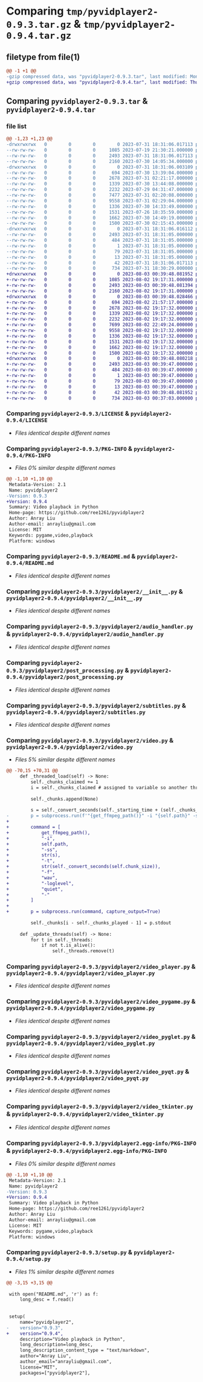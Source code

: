 # Comparing `tmp/pyvidplayer2-0.9.3.tar.gz` & `tmp/pyvidplayer2-0.9.4.tar.gz`

## filetype from file(1)

```diff
@@ -1 +1 @@
-gzip compressed data, was "pyvidplayer2-0.9.3.tar", last modified: Mon Jul 31 18:31:06 2023, max compression
+gzip compressed data, was "pyvidplayer2-0.9.4.tar", last modified: Thu Aug  3 00:39:48 2023, max compression
```

## Comparing `pyvidplayer2-0.9.3.tar` & `pyvidplayer2-0.9.4.tar`

### file list

```diff
@@ -1,23 +1,23 @@
-drwxrwxrwx   0        0        0        0 2023-07-31 18:31:06.017113 pyvidplayer2-0.9.3/
--rw-rw-rw-   0        0        0     1085 2023-07-19 21:30:21.000000 pyvidplayer2-0.9.3/LICENSE
--rw-rw-rw-   0        0        0     2493 2023-07-31 18:31:06.017113 pyvidplayer2-0.9.3/PKG-INFO
--rw-rw-rw-   0        0        0     2160 2023-07-30 14:05:34.000000 pyvidplayer2-0.9.3/README.md
-drwxrwxrwx   0        0        0        0 2023-07-31 18:31:06.003109 pyvidplayer2-0.9.3/pyvidplayer2/
--rw-rw-rw-   0        0        0      694 2023-07-30 13:39:04.000000 pyvidplayer2-0.9.3/pyvidplayer2/__init__.py
--rw-rw-rw-   0        0        0     2678 2023-07-31 02:21:17.000000 pyvidplayer2-0.9.3/pyvidplayer2/audio_handler.py
--rw-rw-rw-   0        0        0     1339 2023-07-30 13:44:08.000000 pyvidplayer2-0.9.3/pyvidplayer2/post_processing.py
--rw-rw-rw-   0        0        0     2232 2023-07-29 04:31:47.000000 pyvidplayer2-0.9.3/pyvidplayer2/subtitles.py
--rw-rw-rw-   0        0        0     7477 2023-07-31 02:20:08.000000 pyvidplayer2-0.9.3/pyvidplayer2/video.py
--rw-rw-rw-   0        0        0     9558 2023-07-31 02:29:04.000000 pyvidplayer2-0.9.3/pyvidplayer2/video_player.py
--rw-rw-rw-   0        0        0     1336 2023-07-30 14:33:49.000000 pyvidplayer2-0.9.3/pyvidplayer2/video_pygame.py
--rw-rw-rw-   0        0        0     1531 2023-07-26 18:35:59.000000 pyvidplayer2-0.9.3/pyvidplayer2/video_pyglet.py
--rw-rw-rw-   0        0        0     1662 2023-07-30 14:49:19.000000 pyvidplayer2-0.9.3/pyvidplayer2/video_pyqt.py
--rw-rw-rw-   0        0        0     1500 2023-07-30 02:15:43.000000 pyvidplayer2-0.9.3/pyvidplayer2/video_tkinter.py
-drwxrwxrwx   0        0        0        0 2023-07-31 18:31:06.016112 pyvidplayer2-0.9.3/pyvidplayer2.egg-info/
--rw-rw-rw-   0        0        0     2493 2023-07-31 18:31:05.000000 pyvidplayer2-0.9.3/pyvidplayer2.egg-info/PKG-INFO
--rw-rw-rw-   0        0        0      484 2023-07-31 18:31:05.000000 pyvidplayer2-0.9.3/pyvidplayer2.egg-info/SOURCES.txt
--rw-rw-rw-   0        0        0        1 2023-07-31 18:31:05.000000 pyvidplayer2-0.9.3/pyvidplayer2.egg-info/dependency_links.txt
--rw-rw-rw-   0        0        0       79 2023-07-31 18:31:05.000000 pyvidplayer2-0.9.3/pyvidplayer2.egg-info/requires.txt
--rw-rw-rw-   0        0        0       13 2023-07-31 18:31:05.000000 pyvidplayer2-0.9.3/pyvidplayer2.egg-info/top_level.txt
--rw-rw-rw-   0        0        0       42 2023-07-31 18:31:06.017113 pyvidplayer2-0.9.3/setup.cfg
--rw-rw-rw-   0        0        0      734 2023-07-31 18:30:29.000000 pyvidplayer2-0.9.3/setup.py
+drwxrwxrwx   0        0        0        0 2023-08-03 00:39:48.081952 pyvidplayer2-0.9.4/
+-rw-rw-rw-   0        0        0     1085 2023-08-02 19:17:31.000000 pyvidplayer2-0.9.4/LICENSE
+-rw-rw-rw-   0        0        0     2493 2023-08-03 00:39:48.081394 pyvidplayer2-0.9.4/PKG-INFO
+-rw-rw-rw-   0        0        0     2160 2023-08-02 19:17:31.000000 pyvidplayer2-0.9.4/README.md
+drwxrwxrwx   0        0        0        0 2023-08-03 00:39:48.028466 pyvidplayer2-0.9.4/pyvidplayer2/
+-rw-rw-rw-   0        0        0      694 2023-08-02 21:57:17.000000 pyvidplayer2-0.9.4/pyvidplayer2/__init__.py
+-rw-rw-rw-   0        0        0     2678 2023-08-02 19:17:32.000000 pyvidplayer2-0.9.4/pyvidplayer2/audio_handler.py
+-rw-rw-rw-   0        0        0     1339 2023-08-02 19:17:32.000000 pyvidplayer2-0.9.4/pyvidplayer2/post_processing.py
+-rw-rw-rw-   0        0        0     2232 2023-08-02 19:17:32.000000 pyvidplayer2-0.9.4/pyvidplayer2/subtitles.py
+-rw-rw-rw-   0        0        0     7699 2023-08-02 22:49:24.000000 pyvidplayer2-0.9.4/pyvidplayer2/video.py
+-rw-rw-rw-   0        0        0     9558 2023-08-02 19:17:32.000000 pyvidplayer2-0.9.4/pyvidplayer2/video_player.py
+-rw-rw-rw-   0        0        0     1336 2023-08-02 19:17:32.000000 pyvidplayer2-0.9.4/pyvidplayer2/video_pygame.py
+-rw-rw-rw-   0        0        0     1531 2023-08-02 19:17:32.000000 pyvidplayer2-0.9.4/pyvidplayer2/video_pyglet.py
+-rw-rw-rw-   0        0        0     1662 2023-08-02 19:17:32.000000 pyvidplayer2-0.9.4/pyvidplayer2/video_pyqt.py
+-rw-rw-rw-   0        0        0     1500 2023-08-02 19:17:32.000000 pyvidplayer2-0.9.4/pyvidplayer2/video_tkinter.py
+drwxrwxrwx   0        0        0        0 2023-08-03 00:39:48.080218 pyvidplayer2-0.9.4/pyvidplayer2.egg-info/
+-rw-rw-rw-   0        0        0     2493 2023-08-03 00:39:47.000000 pyvidplayer2-0.9.4/pyvidplayer2.egg-info/PKG-INFO
+-rw-rw-rw-   0        0        0      484 2023-08-03 00:39:47.000000 pyvidplayer2-0.9.4/pyvidplayer2.egg-info/SOURCES.txt
+-rw-rw-rw-   0        0        0        1 2023-08-03 00:39:47.000000 pyvidplayer2-0.9.4/pyvidplayer2.egg-info/dependency_links.txt
+-rw-rw-rw-   0        0        0       79 2023-08-03 00:39:47.000000 pyvidplayer2-0.9.4/pyvidplayer2.egg-info/requires.txt
+-rw-rw-rw-   0        0        0       13 2023-08-03 00:39:47.000000 pyvidplayer2-0.9.4/pyvidplayer2.egg-info/top_level.txt
+-rw-rw-rw-   0        0        0       42 2023-08-03 00:39:48.081952 pyvidplayer2-0.9.4/setup.cfg
+-rw-rw-rw-   0        0        0      734 2023-08-03 00:37:03.000000 pyvidplayer2-0.9.4/setup.py
```

### Comparing `pyvidplayer2-0.9.3/LICENSE` & `pyvidplayer2-0.9.4/LICENSE`

 * *Files identical despite different names*

### Comparing `pyvidplayer2-0.9.3/PKG-INFO` & `pyvidplayer2-0.9.4/PKG-INFO`

 * *Files 0% similar despite different names*

```diff
@@ -1,10 +1,10 @@
 Metadata-Version: 2.1
 Name: pyvidplayer2
-Version: 0.9.3
+Version: 0.9.4
 Summary: Video playback in Python
 Home-page: https://github.com/ree1261/pyvidplayer2
 Author: Anray Liu
 Author-email: anrayliu@gmail.com
 License: MIT
 Keywords: pygame,video,playback
 Platform: windows
```

### Comparing `pyvidplayer2-0.9.3/README.md` & `pyvidplayer2-0.9.4/README.md`

 * *Files identical despite different names*

### Comparing `pyvidplayer2-0.9.3/pyvidplayer2/__init__.py` & `pyvidplayer2-0.9.4/pyvidplayer2/__init__.py`

 * *Files identical despite different names*

### Comparing `pyvidplayer2-0.9.3/pyvidplayer2/audio_handler.py` & `pyvidplayer2-0.9.4/pyvidplayer2/audio_handler.py`

 * *Files identical despite different names*

### Comparing `pyvidplayer2-0.9.3/pyvidplayer2/post_processing.py` & `pyvidplayer2-0.9.4/pyvidplayer2/post_processing.py`

 * *Files identical despite different names*

### Comparing `pyvidplayer2-0.9.3/pyvidplayer2/subtitles.py` & `pyvidplayer2-0.9.4/pyvidplayer2/subtitles.py`

 * *Files identical despite different names*

### Comparing `pyvidplayer2-0.9.3/pyvidplayer2/video.py` & `pyvidplayer2-0.9.4/pyvidplayer2/video.py`

 * *Files 5% similar despite different names*

```diff
@@ -70,15 +70,31 @@
     def _threaded_load(self) -> None:
         self._chunks_claimed += 1
         i = self._chunks_claimed # assigned to variable so another thread does not change it
 
         self._chunks.append(None)
 
         s = self._convert_seconds(self._starting_time + (self._chunks_claimed - 1) * self.chunk_size)
-        p = subprocess.run(f'"{get_ffmpeg_path()}" -i "{self.path}" -ss {s} -t {self._convert_seconds(self.chunk_size)} -f wav -loglevel quiet -', capture_output=True)
+
+        command = [
+            get_ffmpeg_path(),
+            "-i",
+            self.path,
+            "-ss",
+            str(s),
+            "-t",
+            str(self._convert_seconds(self.chunk_size)),
+            "-f",
+            "wav",
+            "-loglevel",
+            "quiet",
+            "-"
+        ]
+
+        p = subprocess.run(command, capture_output=True)
         
         self._chunks[i - self._chunks_played - 1] = p.stdout
 
     def _update_threads(self) -> None:
         for t in self._threads:
             if not t.is_alive():
                 self._threads.remove(t)
```

### Comparing `pyvidplayer2-0.9.3/pyvidplayer2/video_player.py` & `pyvidplayer2-0.9.4/pyvidplayer2/video_player.py`

 * *Files identical despite different names*

### Comparing `pyvidplayer2-0.9.3/pyvidplayer2/video_pygame.py` & `pyvidplayer2-0.9.4/pyvidplayer2/video_pygame.py`

 * *Files identical despite different names*

### Comparing `pyvidplayer2-0.9.3/pyvidplayer2/video_pyglet.py` & `pyvidplayer2-0.9.4/pyvidplayer2/video_pyglet.py`

 * *Files identical despite different names*

### Comparing `pyvidplayer2-0.9.3/pyvidplayer2/video_pyqt.py` & `pyvidplayer2-0.9.4/pyvidplayer2/video_pyqt.py`

 * *Files identical despite different names*

### Comparing `pyvidplayer2-0.9.3/pyvidplayer2/video_tkinter.py` & `pyvidplayer2-0.9.4/pyvidplayer2/video_tkinter.py`

 * *Files identical despite different names*

### Comparing `pyvidplayer2-0.9.3/pyvidplayer2.egg-info/PKG-INFO` & `pyvidplayer2-0.9.4/pyvidplayer2.egg-info/PKG-INFO`

 * *Files 0% similar despite different names*

```diff
@@ -1,10 +1,10 @@
 Metadata-Version: 2.1
 Name: pyvidplayer2
-Version: 0.9.3
+Version: 0.9.4
 Summary: Video playback in Python
 Home-page: https://github.com/ree1261/pyvidplayer2
 Author: Anray Liu
 Author-email: anrayliu@gmail.com
 License: MIT
 Keywords: pygame,video,playback
 Platform: windows
```

### Comparing `pyvidplayer2-0.9.3/setup.py` & `pyvidplayer2-0.9.4/setup.py`

 * *Files 1% similar despite different names*

```diff
@@ -3,15 +3,15 @@
 
 with open("README.md", 'r') as f:
     long_desc = f.read()
 
 
 setup(
     name="pyvidplayer2",
-    version="0.9.3",
+    version="0.9.4",
     description="Video playback in Python",
     long_description=long_desc,
     long_description_content_type = "text/markdown",
     author="Anray Liu",
     author_email="anrayliu@gmail.com",
     license="MIT",
     packages=["pyvidplayer2"],
```

